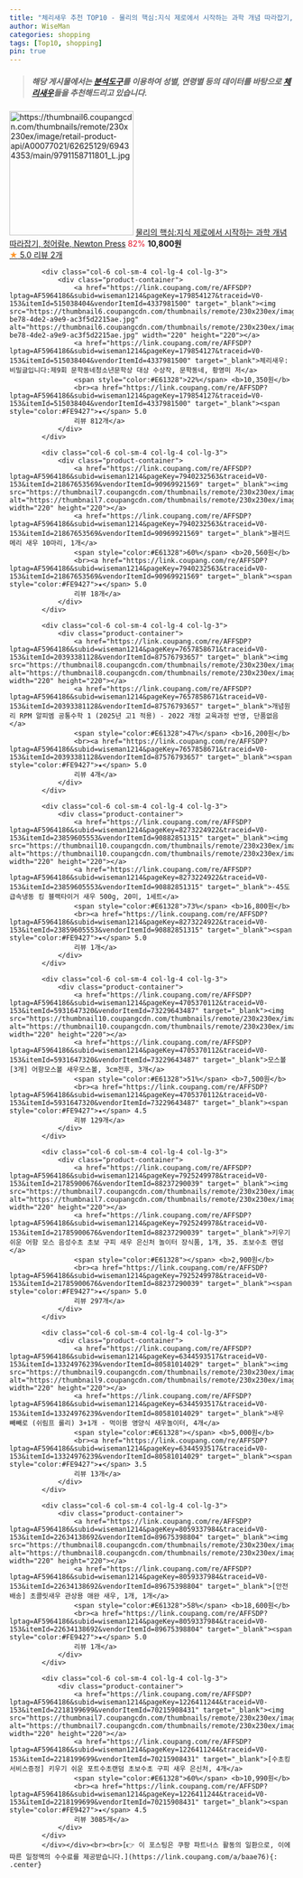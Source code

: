 ```yaml
---
title: "체리새우 추천 TOP10 - 물리의 핵심:지식 제로에서 시작하는 과학 개념 따라잡기, 청어람e, Newton Press"
author: WiseMan
categories: shopping
tags: [Top10, shopping]
pin: true
---
```


> ##### 해당 게시물에서는 [**분석도구**](https://itemscout.io/)를 이용하여 **성별**, **연령별** 등의 데이터를 바탕으로 [**체리새우**](https://link.coupang.com/a/baae76)들을 추천해드리고 있습니다.
<div class="container"><div class="row">
            <div class="col-6 col-sm-4 col-lg-4 col-lg-3">
                <div class="product-container">
                    <a href="https://link.coupang.com/re/AFFSDP?lptag=AF5964186&subid=wiseman1214&pageKey=6016025773&traceid=V0-153&itemId=10926896215&vendorItemId=78206668148" target="_blank"><img src="https://thumbnail6.coupangcdn.com/thumbnails/remote/230x230ex/image/retail-product-api/A00077021/62625129/69434353/main/9791158711801_L.jpg" alt="https://thumbnail6.coupangcdn.com/thumbnails/remote/230x230ex/image/retail-product-api/A00077021/62625129/69434353/main/9791158711801_L.jpg" width="220" height="220"></a>
                    <a href="https://link.coupang.com/re/AFFSDP?lptag=AF5964186&subid=wiseman1214&pageKey=6016025773&traceid=V0-153&itemId=10926896215&vendorItemId=78206668148" target="_blank">물리의 핵심:지식 제로에서 시작하는 과학 개념 따라잡기, 청어람e, Newton Press</a>
                    <span style="color:#E61328">82%</span> <b>10,800원</b>
                    <br><a href="https://link.coupang.com/re/AFFSDP?lptag=AF5964186&subid=wiseman1214&pageKey=6016025773&traceid=V0-153&itemId=10926896215&vendorItemId=78206668148" target="_blank"><span style="color:#FE9427">★</span> 5.0
                    리뷰 2개</a>
                </div>
            </div>
            
            <div class="col-6 col-sm-4 col-lg-4 col-lg-3">
                <div class="product-container">
                    <a href="https://link.coupang.com/re/AFFSDP?lptag=AF5964186&subid=wiseman1214&pageKey=179854127&traceid=V0-153&itemId=515038404&vendorItemId=4337981500" target="_blank"><img src="https://thumbnail6.coupangcdn.com/thumbnails/remote/230x230ex/image/retail/images/2019/01/25/19/1/9edabc84-be78-4de2-a9e9-ac3f5d2215ae.jpg" alt="https://thumbnail6.coupangcdn.com/thumbnails/remote/230x230ex/image/retail/images/2019/01/25/19/1/9edabc84-be78-4de2-a9e9-ac3f5d2215ae.jpg" width="220" height="220"></a>
                    <a href="https://link.coupang.com/re/AFFSDP?lptag=AF5964186&subid=wiseman1214&pageKey=179854127&traceid=V0-153&itemId=515038404&vendorItemId=4337981500" target="_blank">체리새우: 비밀글입니다:제9회 문학동네청소년문학상 대상 수상작, 문학동네, 황영미 저</a>
                    <span style="color:#E61328">22%</span> <b>10,350원</b>
                    <br><a href="https://link.coupang.com/re/AFFSDP?lptag=AF5964186&subid=wiseman1214&pageKey=179854127&traceid=V0-153&itemId=515038404&vendorItemId=4337981500" target="_blank"><span style="color:#FE9427">★</span> 5.0
                    리뷰 812개</a>
                </div>
            </div>
            
            <div class="col-6 col-sm-4 col-lg-4 col-lg-3">
                <div class="product-container">
                    <a href="https://link.coupang.com/re/AFFSDP?lptag=AF5964186&subid=wiseman1214&pageKey=7940232563&traceid=V0-153&itemId=21867653569&vendorItemId=90969921569" target="_blank"><img src="https://thumbnail7.coupangcdn.com/thumbnails/remote/230x230ex/image/vendor_inventory/8c55/77b006c70cc97861d0d176700cc1c540d344c6709f920d081e19bae2fdbb.jpg" alt="https://thumbnail7.coupangcdn.com/thumbnails/remote/230x230ex/image/vendor_inventory/8c55/77b006c70cc97861d0d176700cc1c540d344c6709f920d081e19bae2fdbb.jpg" width="220" height="220"></a>
                    <a href="https://link.coupang.com/re/AFFSDP?lptag=AF5964186&subid=wiseman1214&pageKey=7940232563&traceid=V0-153&itemId=21867653569&vendorItemId=90969921569" target="_blank">블러드메리 새우 10마리, 1개</a>
                    <span style="color:#E61328">60%</span> <b>20,560원</b>
                    <br><a href="https://link.coupang.com/re/AFFSDP?lptag=AF5964186&subid=wiseman1214&pageKey=7940232563&traceid=V0-153&itemId=21867653569&vendorItemId=90969921569" target="_blank"><span style="color:#FE9427">★</span> 5.0
                    리뷰 18개</a>
                </div>
            </div>
            
            <div class="col-6 col-sm-4 col-lg-4 col-lg-3">
                <div class="product-container">
                    <a href="https://link.coupang.com/re/AFFSDP?lptag=AF5964186&subid=wiseman1214&pageKey=7657858671&traceid=V0-153&itemId=20393381128&vendorItemId=87576793657" target="_blank"><img src="https://thumbnail8.coupangcdn.com/thumbnails/remote/230x230ex/image/vendor_inventory/e43a/7e440235ea4789bb47367ef552aff96dbfe77cb1f352595874e56e158f31.jpg" alt="https://thumbnail8.coupangcdn.com/thumbnails/remote/230x230ex/image/vendor_inventory/e43a/7e440235ea4789bb47367ef552aff96dbfe77cb1f352595874e56e158f31.jpg" width="220" height="220"></a>
                    <a href="https://link.coupang.com/re/AFFSDP?lptag=AF5964186&subid=wiseman1214&pageKey=7657858671&traceid=V0-153&itemId=20393381128&vendorItemId=87576793657" target="_blank">개념원리 RPM 알피엠 공통수학 1 (2025년 고1 적용) - 2022 개정 교육과정 반영, 단품없음</a>
                    <span style="color:#E61328">47%</span> <b>16,200원</b>
                    <br><a href="https://link.coupang.com/re/AFFSDP?lptag=AF5964186&subid=wiseman1214&pageKey=7657858671&traceid=V0-153&itemId=20393381128&vendorItemId=87576793657" target="_blank"><span style="color:#FE9427">★</span> 5.0
                    리뷰 4개</a>
                </div>
            </div>
            
            <div class="col-6 col-sm-4 col-lg-4 col-lg-3">
                <div class="product-container">
                    <a href="https://link.coupang.com/re/AFFSDP?lptag=AF5964186&subid=wiseman1214&pageKey=8273224922&traceid=V0-153&itemId=23859605553&vendorItemId=90882851315" target="_blank"><img src="https://thumbnail10.coupangcdn.com/thumbnails/remote/230x230ex/image/vendor_inventory/0054/f4553c0464448a5261c2d6806e4286626bfd4a89f22ebb5c4cb0afc5afe6.jpg" alt="https://thumbnail10.coupangcdn.com/thumbnails/remote/230x230ex/image/vendor_inventory/0054/f4553c0464448a5261c2d6806e4286626bfd4a89f22ebb5c4cb0afc5afe6.jpg" width="220" height="220"></a>
                    <a href="https://link.coupang.com/re/AFFSDP?lptag=AF5964186&subid=wiseman1214&pageKey=8273224922&traceid=V0-153&itemId=23859605553&vendorItemId=90882851315" target="_blank">-45도 급속냉동 킹 블랙타이거 새우 500g, 20미, 1세트</a>
                    <span style="color:#E61328">73%</span> <b>16,800원</b>
                    <br><a href="https://link.coupang.com/re/AFFSDP?lptag=AF5964186&subid=wiseman1214&pageKey=8273224922&traceid=V0-153&itemId=23859605553&vendorItemId=90882851315" target="_blank"><span style="color:#FE9427">★</span> 5.0
                    리뷰 1개</a>
                </div>
            </div>
            
            <div class="col-6 col-sm-4 col-lg-4 col-lg-3">
                <div class="product-container">
                    <a href="https://link.coupang.com/re/AFFSDP?lptag=AF5964186&subid=wiseman1214&pageKey=4705370112&traceid=V0-153&itemId=5931647320&vendorItemId=73229643487" target="_blank"><img src="https://thumbnail10.coupangcdn.com/thumbnails/remote/230x230ex/image/vendor_inventory/4f9d/2caf83576ee10705d1494ea41929d647dd9babc5cb37a37e175e225d5fd3.jpg" alt="https://thumbnail10.coupangcdn.com/thumbnails/remote/230x230ex/image/vendor_inventory/4f9d/2caf83576ee10705d1494ea41929d647dd9babc5cb37a37e175e225d5fd3.jpg" width="220" height="220"></a>
                    <a href="https://link.coupang.com/re/AFFSDP?lptag=AF5964186&subid=wiseman1214&pageKey=4705370112&traceid=V0-153&itemId=5931647320&vendorItemId=73229643487" target="_blank">모스볼 [3개] 어항모스볼 새우모스볼, 3cm전후, 3개</a>
                    <span style="color:#E61328">51%</span> <b>7,500원</b>
                    <br><a href="https://link.coupang.com/re/AFFSDP?lptag=AF5964186&subid=wiseman1214&pageKey=4705370112&traceid=V0-153&itemId=5931647320&vendorItemId=73229643487" target="_blank"><span style="color:#FE9427">★</span> 4.5
                    리뷰 129개</a>
                </div>
            </div>
            
            <div class="col-6 col-sm-4 col-lg-4 col-lg-3">
                <div class="product-container">
                    <a href="https://link.coupang.com/re/AFFSDP?lptag=AF5964186&subid=wiseman1214&pageKey=7925249978&traceid=V0-153&itemId=21785900676&vendorItemId=88237290039" target="_blank"><img src="https://thumbnail7.coupangcdn.com/thumbnails/remote/230x230ex/image/vendor_inventory/da6b/593595ffcafe06d5fac53989bdaa526b1278fea9220d8fbfc8fd52e0b745.png" alt="https://thumbnail7.coupangcdn.com/thumbnails/remote/230x230ex/image/vendor_inventory/da6b/593595ffcafe06d5fac53989bdaa526b1278fea9220d8fbfc8fd52e0b745.png" width="220" height="220"></a>
                    <a href="https://link.coupang.com/re/AFFSDP?lptag=AF5964186&subid=wiseman1214&pageKey=7925249978&traceid=V0-153&itemId=21785900676&vendorItemId=88237290039" target="_blank">키우기 쉬운 어항 모스 음성수초 초보 구피 새우 은신처 놀이터 장식품, 1개, 35. 초보수초 랜덤</a>
                    <span style="color:#E61328"></span> <b>2,900원</b>
                    <br><a href="https://link.coupang.com/re/AFFSDP?lptag=AF5964186&subid=wiseman1214&pageKey=7925249978&traceid=V0-153&itemId=21785900676&vendorItemId=88237290039" target="_blank"><span style="color:#FE9427">★</span> 5.0
                    리뷰 297개</a>
                </div>
            </div>
            
            <div class="col-6 col-sm-4 col-lg-4 col-lg-3">
                <div class="product-container">
                    <a href="https://link.coupang.com/re/AFFSDP?lptag=AF5964186&subid=wiseman1214&pageKey=6344593517&traceid=V0-153&itemId=13324976239&vendorItemId=80581014029" target="_blank"><img src="https://thumbnail9.coupangcdn.com/thumbnails/remote/230x230ex/image/vendor_inventory/6116/1940f55f9c8a54632da174908eddf865dcda6b0111d01778082313ee3d15.jpg" alt="https://thumbnail9.coupangcdn.com/thumbnails/remote/230x230ex/image/vendor_inventory/6116/1940f55f9c8a54632da174908eddf865dcda6b0111d01778082313ee3d15.jpg" width="220" height="220"></a>
                    <a href="https://link.coupang.com/re/AFFSDP?lptag=AF5964186&subid=wiseman1214&pageKey=6344593517&traceid=V0-153&itemId=13324976239&vendorItemId=80581014029" target="_blank">새우 빼빼로 (쉬림프 롤리) 3+1개 - 먹이용 영양식 새우놀이터, 4개</a>
                    <span style="color:#E61328"></span> <b>5,000원</b>
                    <br><a href="https://link.coupang.com/re/AFFSDP?lptag=AF5964186&subid=wiseman1214&pageKey=6344593517&traceid=V0-153&itemId=13324976239&vendorItemId=80581014029" target="_blank"><span style="color:#FE9427">★</span> 3.5
                    리뷰 13개</a>
                </div>
            </div>
            
            <div class="col-6 col-sm-4 col-lg-4 col-lg-3">
                <div class="product-container">
                    <a href="https://link.coupang.com/re/AFFSDP?lptag=AF5964186&subid=wiseman1214&pageKey=8059337984&traceid=V0-153&itemId=22634138692&vendorItemId=89675398804" target="_blank"><img src="https://thumbnail8.coupangcdn.com/thumbnails/remote/230x230ex/image/vendor_inventory/5032/18ea0f4dbc514496e5fe30e97594044e1333ebfa2a48cf86689e7e25abab.png" alt="https://thumbnail8.coupangcdn.com/thumbnails/remote/230x230ex/image/vendor_inventory/5032/18ea0f4dbc514496e5fe30e97594044e1333ebfa2a48cf86689e7e25abab.png" width="220" height="220"></a>
                    <a href="https://link.coupang.com/re/AFFSDP?lptag=AF5964186&subid=wiseman1214&pageKey=8059337984&traceid=V0-153&itemId=22634138692&vendorItemId=89675398804" target="_blank">[안전 배송] 초콜릿새우 관상용 애완 새우, 1개, 1개</a>
                    <span style="color:#E61328">58%</span> <b>18,600원</b>
                    <br><a href="https://link.coupang.com/re/AFFSDP?lptag=AF5964186&subid=wiseman1214&pageKey=8059337984&traceid=V0-153&itemId=22634138692&vendorItemId=89675398804" target="_blank"><span style="color:#FE9427">★</span> 5.0
                    리뷰 1개</a>
                </div>
            </div>
            
            <div class="col-6 col-sm-4 col-lg-4 col-lg-3">
                <div class="product-container">
                    <a href="https://link.coupang.com/re/AFFSDP?lptag=AF5964186&subid=wiseman1214&pageKey=1226411244&traceid=V0-153&itemId=2218199699&vendorItemId=70215908431" target="_blank"><img src="https://thumbnail7.coupangcdn.com/thumbnails/remote/230x230ex/image/vendor_inventory/9f1e/1f2d618b4f81a24016b4f5df1a36bf9d8d471e4ce173745ecb531d9ff627.jpg" alt="https://thumbnail7.coupangcdn.com/thumbnails/remote/230x230ex/image/vendor_inventory/9f1e/1f2d618b4f81a24016b4f5df1a36bf9d8d471e4ce173745ecb531d9ff627.jpg" width="220" height="220"></a>
                    <a href="https://link.coupang.com/re/AFFSDP?lptag=AF5964186&subid=wiseman1214&pageKey=1226411244&traceid=V0-153&itemId=2218199699&vendorItemId=70215908431" target="_blank">[수초킹 서비스증정] 키우기 쉬운 포트수초랜덤 초보수초 구피 새우 은신처, 4개</a>
                    <span style="color:#E61328">60%</span> <b>10,990원</b>
                    <br><a href="https://link.coupang.com/re/AFFSDP?lptag=AF5964186&subid=wiseman1214&pageKey=1226411244&traceid=V0-153&itemId=2218199699&vendorItemId=70215908431" target="_blank"><span style="color:#FE9427">★</span> 4.5
                    리뷰 3085개</a>
                </div>
            </div>
            </div></div><br><br>[👉 이 포스팅은 쿠팡 파트너스 활동의 일환으로, 이에 따른 일정액의 수수료를 제공받습니다.](https://link.coupang.com/a/baae76){: .center}